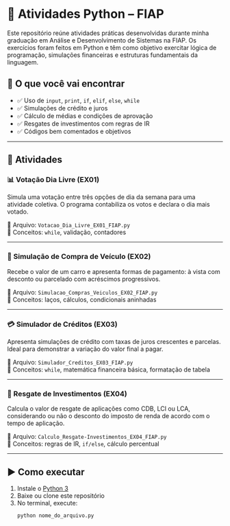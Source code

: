# 🐍 Atividades Python – FIAP

Este repositório reúne atividades práticas desenvolvidas durante minha graduação em Análise e Desenvolvimento de Sistemas na FIAP. Os exercícios foram feitos em Python e têm como objetivo exercitar lógica de programação, simulações financeiras e estruturas fundamentais da linguagem.

## 📌 O que você vai encontrar

- ✅ Uso de `input`, `print`, `if`, `elif`, `else`, `while`
- ✅ Simulações de crédito e juros
- ✅ Cálculo de médias e condições de aprovação
- ✅ Resgates de investimentos com regras de IR
- ✅ Códigos bem comentados e objetivos

---

## 📂 Atividades

### 📊 Votação Dia Livre (EX01)
Simula uma votação entre três opções de dia da semana para uma atividade coletiva. O programa contabiliza os votos e declara o dia mais votado.

📁 Arquivo: `Votacao_Dia_Livre_EX01_FIAP.py`  
🧠 Conceitos: `while`, validação, contadores

---

### 🚗 Simulação de Compra de Veículo (EX02)
Recebe o valor de um carro e apresenta formas de pagamento: à vista com desconto ou parcelado com acréscimos progressivos.

📁 Arquivo: `Simulacao_Compras_Veiculos_EX02_FIAP.py`  
🧠 Conceitos: laços, cálculos, condicionais aninhadas

---

### 💳 Simulador de Créditos (EX03)
Apresenta simulações de crédito com taxas de juros crescentes e parcelas. Ideal para demonstrar a variação do valor final a pagar.

📁 Arquivo: `Simulador_Creditos_EX03_FIAP.py`  
🧠 Conceitos: `while`, matemática financeira básica, formatação de tabela

---

### 🏦 Resgate de Investimentos (EX04)
Calcula o valor de resgate de aplicações como CDB, LCI ou LCA, considerando ou não o desconto do imposto de renda de acordo com o tempo de aplicação.

📁 Arquivo: `Calculo_Resgate-Investimentos_EX04_FIAP.py`  
🧠 Conceitos: regras de IR, `if/else`, cálculo percentual

---

## ▶️ Como executar

1. Instale o [Python 3](https://www.python.org/downloads/)
2. Baixe ou clone este repositório
3. No terminal, execute:
   ```bash
   python nome_do_arquivo.py

